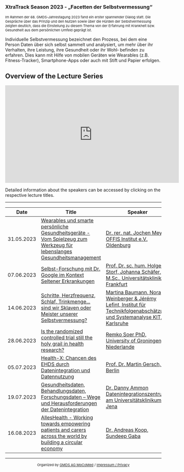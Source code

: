 ### XtraTrack Season 2023 - „Facetten der Selbstvermessung“

<p style="font-size:11px">Im Rahmen der 68. GMDS-Jahrestagung 2023 fand ein erster spannender Dialog statt. Die Gespräche über das Prinzip und den Nutzen sowie über die Hürden der Selbstvermessung zeigten deutlich, dass die Einstellung zu diesem Thema von der Erfahrung mit Krankheit bzw. Gesundheit aus dem persönlichen Umfeld geprägt ist.

Individuelle Selbstvermessung bezeichnet den Prozess, bei dem eine Person Daten über sich selbst
sammelt und analysiert, um mehr über ihr Verhalten, ihre Leistung, ihre Gesundheit oder ihr Wohl‐
befinden zu erfahren. Dies kann mit Hilfe von mobilen Geräten wie Wearables (z.B. Fitness-Tracker),
Smartphone-Apps oder auch mit Stift und Papier erfolgen.</p>

## Overview of the Lecture Series

<center><iframe width="560" height="315" src="https://www.youtube-nocookie.com/embed/4KvpF-NmFWQ?si=-Rp5Q3Mvooz7gRf7" title="YouTube video player" frameborder="0" allow="accelerometer; autoplay; clipboard-write; encrypted-media; gyroscope; picture-in-picture; web-share" referrerpolicy="strict-origin-when-cross-origin" allowfullscreen></iframe></center>

Detailed information about the speakers can be accessed by clicking on the respective lecture titles.

---

|Date   |Title   |Speaker   |Talk   |
|---|---|---|---|
|31.05.2023| [Wearables und smarte persönliche Gesundheitsgeräte - Vom Spielzeug zum Werkzeug für lebenslanges Gesundheitsmanagement](XtraTracks2023-1)  | [Dr. rer. nat. Jochen Meyer, OFFIS Institut e.V. Oldenburg ](XtraTracks2023-1)|   |
| 07.06.2023  | [Selbst-Forschung mit Dr. Google im Kontext Seltener Erkrankungen ](XtraTracks2023-2)| [Prof. Dr. sc. hum. Holger Storf, Johanna Schäfer, M.Sc., Universitätsklinikum Frankfurt  ](XtraTracks2023-2)|   |
| 14.06.2023  | [Schritte, Herzfrequenz, Schlaf, Trinkmenge... sind wir Sklaven oder Meister unserer Selbstvermessung?  ](XtraTracks2023-3)|[Martina Baumann, Nora Weinberger & Jérémy Lefint, Institut für Technikfolgenabschätzung und Systemanalyse KIT, Karlsruhe  ](XtraTracks2023-3)|   |
| 28.06.2023   | [Is the randomized controlled trial still the holy grail in health research? ](XtraTracks2023-4) | [Remko Soer PhD, University of Groningen, Niederlande ](XtraTracks2023-4)|   |
| 05.07.2023  | [Health-X: Chancen des EHDS durch Datenintegration und Datennutzung  ](XtraTracks2023-5)| [Prof. Dr. Martin Gersch, FU Berlin  ](XtraTracks2023-5)|   |
| 19.07.2023  | [Gesundheitsdaten, Behandlungsdaten, Forschungsdaten – Wege und Herausforderungen der Datenintegration  ](XtraTracks2023-6)| [Dr. Danny Ammon Datenintegrationszentrum am Universitätsklinikum Jena ](XtraTracks2023-6) ||
| 16.08.2023  | [AllesHealth - Working towards empowering patients and carers across the world by building a circular economy  ](XtraTracks2023-7)| [Dr. Andreas Koop, Sundeep Gaba ](XtraTracks2023-7) |   |

---
<center><p style="font-size:11px">Organized by <a href="http://mocomed.de">GMDS AG MoCoMed</a> / <a href="/imprint">Impressum / Privacy</a></p></center>
